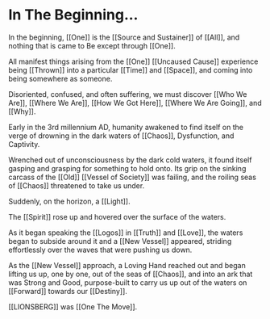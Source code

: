 # In The Beginning... 

In the beginning, [[One]] is the [[Source and Sustainer]] of [[All]], and nothing that is came to Be except through [[One]]. 

All manifest things arising from the [[One]] [[Uncaused Cause]] experience being [[Thrown]] into a particular [[Time]] and [[Space]], and coming into being somewhere as someone. 

Disoriented, confused, and often suffering, we must discover [[Who We Are]], [[Where We Are]], [[How We Got Here]], [[Where We Are Going]], and [[Why]]. 

Early in the 3rd millennium AD, humanity awakened to find itself on the verge of drowning in the dark waters of [[Chaos]], Dysfunction, and Captivity. 

Wrenched out of unconsciousness by the dark cold waters, it found itself gasping and grasping for something to hold onto. Its grip on the sinking carcass of the [[Old]] [[Vessel of Society]] was failing, and the roiling seas of [[Chaos]] threatened to take us under. 

Suddenly, on the horizon, a [[Light]]. 

The [[Spirit]] rose up and hovered over the surface of the waters. 

As it began speaking the [[Logos]] in [[Truth]] and [[Love]], the waters began to subside around it and a [[New Vessel]] appeared, striding effortlessly over the waves that were pushing us down. 

As the [[New Vessel]] approach, a Loving Hand reached out and began lifting us up, one by one, out of the seas of [[Chaos]], and into an ark that was Strong and Good, purpose-built to carry us up out of the waters on [[Forward]] towards our [[Destiny]]. 

[[LIONSBERG]] was [[One The Move]]. 


